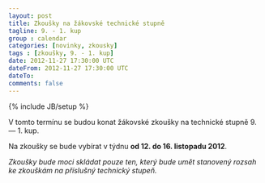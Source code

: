 ```yaml
---
layout: post
title: Zkoušky na žákovské technické stupně
tagline: 9. - 1. kup
group : calendar
categories: [novinky, zkousky]
tags : [zkoušky, 9. - 1. kup]
date: 2012-11-27 17:30:00 UTC
dateFrom: 2012-11-27 17:30:00 UTC
dateTo: 
comments: false
---
```

{% include JB/setup %}

V tomto termínu se budou konat žákovské zkoušky na technické stupně 9. &mdash; 1. kup.

Na zkoušky se bude vybírat v týdnu **od 12. do 16. listopadu 2012**.

_Zkoušky bude moci skládat pouze ten, který bude umět stanovený rozsah ke zkouškám na příslušný technický stupeň._
